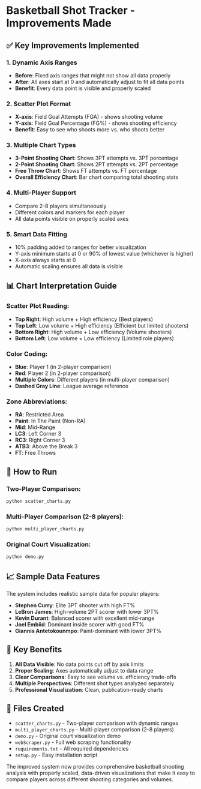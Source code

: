 # Basketball Shot Tracker - Improvements Made

## ✅ Key Improvements Implemented

### 1. **Dynamic Axis Ranges**
- **Before**: Fixed axis ranges that might not show all data properly
- **After**: All axes start at 0 and automatically adjust to fit all data points
- **Benefit**: Every data point is visible and properly scaled

### 2. **Scatter Plot Format**
- **X-axis**: Field Goal Attempts (FGA) - shows shooting volume
- **Y-axis**: Field Goal Percentage (FG%) - shows shooting efficiency
- **Benefit**: Easy to see who shoots more vs. who shoots better

### 3. **Multiple Chart Types**
- **3-Point Shooting Chart**: Shows 3PT attempts vs. 3PT percentage
- **2-Point Shooting Chart**: Shows 2PT attempts vs. 2PT percentage  
- **Free Throw Chart**: Shows FT attempts vs. FT percentage
- **Overall Efficiency Chart**: Bar chart comparing total shooting stats

### 4. **Multi-Player Support**
- Compare 2-8 players simultaneously
- Different colors and markers for each player
- All data points visible on properly scaled axes

### 5. **Smart Data Fitting**
- 10% padding added to ranges for better visualization
- Y-axis minimum starts at 0 or 90% of lowest value (whichever is higher)
- X-axis always starts at 0
- Automatic scaling ensures all data is visible

## 📊 Chart Interpretation Guide

### Scatter Plot Reading:
- **Top Right**: High volume + High efficiency (Best players)
- **Top Left**: Low volume + High efficiency (Efficient but limited shooters)
- **Bottom Right**: High volume + Low efficiency (Volume shooters)
- **Bottom Left**: Low volume + Low efficiency (Limited role players)

### Color Coding:
- **Blue**: Player 1 (in 2-player comparison)
- **Red**: Player 2 (in 2-player comparison)
- **Multiple Colors**: Different players (in multi-player comparison)
- **Dashed Gray Line**: League average reference

### Zone Abbreviations:
- **RA**: Restricted Area
- **Paint**: In The Paint (Non-RA)
- **Mid**: Mid-Range
- **LC3**: Left Corner 3
- **RC3**: Right Corner 3
- **ATB3**: Above the Break 3
- **FT**: Free Throws

## 🚀 How to Run

### Two-Player Comparison:
```bash
python scatter_charts.py
```

### Multi-Player Comparison (2-8 players):
```bash
python multi_player_charts.py
```

### Original Court Visualization:
```bash
python demo.py
```

## 📈 Sample Data Features

The system includes realistic sample data for popular players:
- **Stephen Curry**: Elite 3PT shooter with high FT%
- **LeBron James**: High-volume 2PT scorer with lower 3PT%
- **Kevin Durant**: Balanced scorer with excellent mid-range
- **Joel Embiid**: Dominant inside scorer with good FT%
- **Giannis Antetokounmpo**: Paint-dominant with lower 3PT%

## 🎯 Key Benefits

1. **All Data Visible**: No data points cut off by axis limits
2. **Proper Scaling**: Axes automatically adjust to data range
3. **Clear Comparisons**: Easy to see volume vs. efficiency trade-offs
4. **Multiple Perspectives**: Different shot types analyzed separately
5. **Professional Visualization**: Clean, publication-ready charts

## 📁 Files Created

- `scatter_charts.py` - Two-player comparison with dynamic ranges
- `multi_player_charts.py` - Multi-player comparison (2-8 players)
- `demo.py` - Original court visualization demo
- `webScraper.py` - Full web scraping functionality
- `requirements.txt` - All required dependencies
- `setup.py` - Easy installation script

The improved system now provides comprehensive basketball shooting analysis with properly scaled, data-driven visualizations that make it easy to compare players across different shooting categories and volumes.
